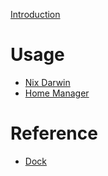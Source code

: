 [Introduction](./intro.md)

# Usage

- [Nix Darwin](./usage/nix-darwin.md)
- [Home Manager](./usage/home-manager.md)

# Reference

- [Dock](./options/dock.md)
